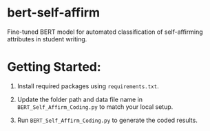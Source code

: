 # bert-self-affirm
Fine-tuned BERT model for automated classification of self-affirming attributes in student writing.

# **Getting Started:**
1. Install required packages using `requirements.txt`.
   
2. Update the folder path and data file name in `BERT_Self_Affirm_Coding.py` to match your local setup.

3. Run `BERT_Self_Affirm_Coding.py` to generate the coded results.
